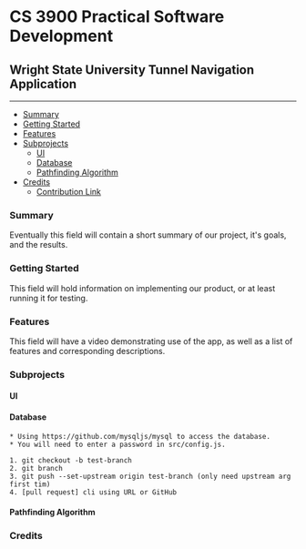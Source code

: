 # CS 3900 Practical Software Development

## Wright State University Tunnel Navigation Application
____
- [Summary](https://github.com/RLey/wsu-tunnel-app/README.md#Summary)
- [Getting Started](https://github.com/RLey/wsu-tunnel-app/README.md)
- [Features](https://github.com/RLey/wsu-tunnel-app/README.md)
- [Subprojects](https://github.com/RLey/wsu-tunnel-app/README.md)
  - [UI](https://github.com/RLey/wsu-tunnel-app/README.md)
  - [Database](https://github.com/RLey/wsu-tunnel-app/README.md)
  - [Pathfinding Algorithm](https://github.com/RLey/wsu-tunnel-app/README.md)
- [Credits](https://github.com/RLey/wsu-tunnel-app/README.md)
  - [Contribution Link](https://github.com/RLey/wsu-tunnel-app/README.md)

### Summary
Eventually this field will contain a short summary of our project, it's goals, and the results.
### Getting Started
This field will hold information on implementing our product, or at least running it for testing.
### Features
This field will have a video demonstrating use of the app, as well as a list of features and corresponding descriptions.
### Subprojects

  #### UI

  #### Database
    * Using https://github.com/mysqljs/mysql to access the database.
    * You will need to enter a password in src/config.js.

    1. git checkout -b test-branch
    2. git branch
    3. git push --set-upstream origin test-branch (only need upstream arg first tim)
    4. [pull request] cli using URL or GitHub

  #### Pathfinding Algorithm

### Credits

